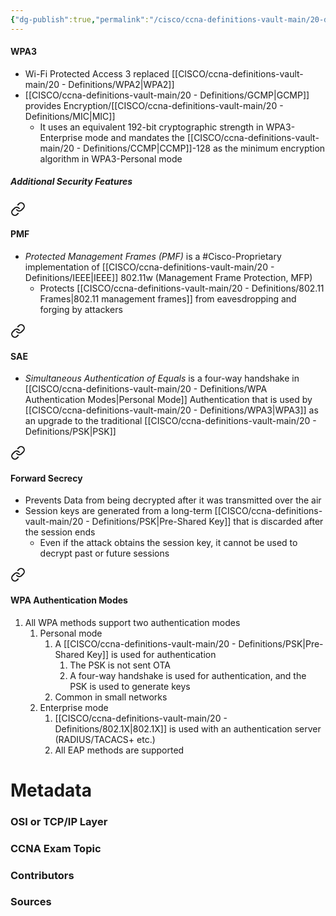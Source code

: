 ```yaml
---
{"dg-publish":true,"permalink":"/cisco/ccna-definitions-vault-main/20-definitions/wpa-3/","tags":["defs_ccna"]}
---
```


#### WPA3
- Wi-Fi Protected Access 3 replaced [[CISCO/ccna-definitions-vault-main/20 - Definitions/WPA2\|WPA2]]
- [[CISCO/ccna-definitions-vault-main/20 - Definitions/GCMP\|GCMP]] provides Encryption/[[CISCO/ccna-definitions-vault-main/20 - Definitions/MIC\|MIC]]
	- It uses an equivalent 192-bit cryptographic strength in WPA3-Enterprise mode and mandates the [[CISCO/ccna-definitions-vault-main/20 - Definitions/CCMP\|CCMP]]-128 as the minimum encryption algorithm in WPA3-Personal mode
##### Additional Security Features

<div class="transclusion internal-embed is-loaded"><a class="markdown-embed-link" href="/cisco/ccna-definitions-vault-main/20-definitions/pmf/#pmf" aria-label="Open link"><svg xmlns="http://www.w3.org/2000/svg" width="24" height="24" viewBox="0 0 24 24" fill="none" stroke="currentColor" stroke-width="2" stroke-linecap="round" stroke-linejoin="round" class="svg-icon lucide-link"><path d="M10 13a5 5 0 0 0 7.54.54l3-3a5 5 0 0 0-7.07-7.07l-1.72 1.71"></path><path d="M14 11a5 5 0 0 0-7.54-.54l-3 3a5 5 0 0 0 7.07 7.07l1.71-1.71"></path></svg></a><div class="markdown-embed">



#### PMF
- *Protected Management Frames (PMF)* is a #Cisco-Proprietary implementation of [[CISCO/ccna-definitions-vault-main/20 - Definitions/IEEE\|IEEE]] 802.11w (Management Frame Protection, MFP)
	- Protects [[CISCO/ccna-definitions-vault-main/20 - Definitions/802.11 Frames\|802.11 management frames]] from eavesdropping and forging by attackers







</div></div>


<div class="transclusion internal-embed is-loaded"><a class="markdown-embed-link" href="/cisco/ccna-definitions-vault-main/20-definitions/sae/#sae" aria-label="Open link"><svg xmlns="http://www.w3.org/2000/svg" width="24" height="24" viewBox="0 0 24 24" fill="none" stroke="currentColor" stroke-width="2" stroke-linecap="round" stroke-linejoin="round" class="svg-icon lucide-link"><path d="M10 13a5 5 0 0 0 7.54.54l3-3a5 5 0 0 0-7.07-7.07l-1.72 1.71"></path><path d="M14 11a5 5 0 0 0-7.54-.54l-3 3a5 5 0 0 0 7.07 7.07l1.71-1.71"></path></svg></a><div class="markdown-embed">



#### SAE
- *Simultaneous Authentication of Equals* is a four-way handshake in [[CISCO/ccna-definitions-vault-main/20 - Definitions/WPA Authentication Modes\|Personal Mode]] Authentication that is used by [[CISCO/ccna-definitions-vault-main/20 - Definitions/WPA3\|WPA3]] as an upgrade to the traditional [[CISCO/ccna-definitions-vault-main/20 - Definitions/PSK\|PSK]]






</div></div>


<div class="transclusion internal-embed is-loaded"><a class="markdown-embed-link" href="/cisco/ccna-definitions-vault-main/20-definitions/forward-secrecy/#forward-secrecy" aria-label="Open link"><svg xmlns="http://www.w3.org/2000/svg" width="24" height="24" viewBox="0 0 24 24" fill="none" stroke="currentColor" stroke-width="2" stroke-linecap="round" stroke-linejoin="round" class="svg-icon lucide-link"><path d="M10 13a5 5 0 0 0 7.54.54l3-3a5 5 0 0 0-7.07-7.07l-1.72 1.71"></path><path d="M14 11a5 5 0 0 0-7.54-.54l-3 3a5 5 0 0 0 7.07 7.07l1.71-1.71"></path></svg></a><div class="markdown-embed">



#### Forward Secrecy
- Prevents Data from being decrypted after it was transmitted over the air
- Session keys are generated from a long-term [[CISCO/ccna-definitions-vault-main/20 - Definitions/PSK\|Pre-Shared Key]] that is discarded after the session ends
	- Even if the attack obtains the session key, it cannot be used to decrypt past or future sessions





</div></div>




<div class="transclusion internal-embed is-loaded"><a class="markdown-embed-link" href="/cisco/ccna-definitions-vault-main/20-definitions/wpa-authentication-modes/#wpa-authentication-modes" aria-label="Open link"><svg xmlns="http://www.w3.org/2000/svg" width="24" height="24" viewBox="0 0 24 24" fill="none" stroke="currentColor" stroke-width="2" stroke-linecap="round" stroke-linejoin="round" class="svg-icon lucide-link"><path d="M10 13a5 5 0 0 0 7.54.54l3-3a5 5 0 0 0-7.07-7.07l-1.72 1.71"></path><path d="M14 11a5 5 0 0 0-7.54-.54l-3 3a5 5 0 0 0 7.07 7.07l1.71-1.71"></path></svg></a><div class="markdown-embed">



#### WPA Authentication Modes
1. All WPA methods support two authentication modes
	1. Personal mode
		1. A [[CISCO/ccna-definitions-vault-main/20 - Definitions/PSK\|Pre-Shared Key]] is used for authentication
			1. The PSK is not sent OTA
			2. A four-way handshake is used for authentication, and the PSK is used to generate keys
		2. Common in small networks
	2. Enterprise mode
		1. [[CISCO/ccna-definitions-vault-main/20 - Definitions/802.1X\|802.1X]] is used with an authentication server (RADIUS/TACACS+ etc.)
		2. All EAP methods are supported








</div></div>





# Metadata
### OSI or TCP/IP Layer

### CCNA Exam Topic

### Contributors

### Sources
